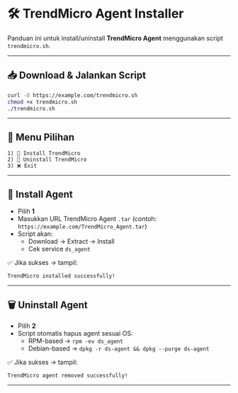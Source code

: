 # 🛠️ TrendMicro Agent Installer

Panduan ini untuk install/uninstall **TrendMicro Agent** menggunakan script `trendmicro.sh`.

---

## 📥 Download & Jalankan Script
```bash
curl -O https://example.com/trendmicro.sh
chmod +x trendmicro.sh
./trendmicro.sh
```

---

## 🚀 Menu Pilihan
```
1) 🔽 Install TrendMicro
2) 🔧 Uninstall TrendMicro
3) ❌ Exit
```

---

## 🔽 Install Agent
- Pilih **1**  
- Masukkan URL TrendMicro Agent `.tar` (contoh: `https://example.com/TrendMicro_Agent.tar`)  
- Script akan:
  - Download → Extract → Install  
  - Cek service `ds_agent`  

✅ Jika sukses → tampil:
```
TrendMicro installed successfully!
```

---

## 🗑️ Uninstall Agent
- Pilih **2**  
- Script otomatis hapus agent sesuai OS:
  - RPM-based → `rpm -ev ds_agent`
  - Debian-based → `dpkg -r ds-agent && dpkg --purge ds-agent`

✅ Jika sukses → tampil:
```
TrendMicro agent removed successfully!
```

---
